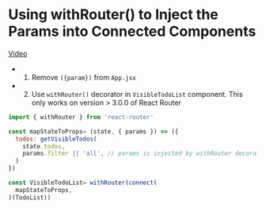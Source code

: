 # Using withRouter() to Inject the Params into Connected Components
[Video](https://egghead.io/lessons/javascript-redux-using-withrouter-to-inject-the-params-into-connected-components)

- 1. Remove ``({param})`` from ``App.jsx``
- 2. Use ``withRouter()`` decorator in ``VisibleTodoList`` component. This only works on version > 3.0.0 of React Router

```js
import { withRouter } from 'react-router'

const mapStateToProps= (state, { params }) => ({
  todos: getVisibleTodos(
    state.todos,
    params.filter || 'all', // params is injected by withRouter decorator
  )
})

const VisibleTodoList= withRouter(connect(
  mapStateToProps,
)(TodoList))
```
